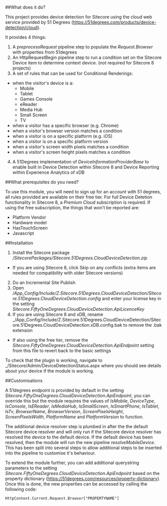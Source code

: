 ##What does it do?

This project provides device detection for Sitecore using the cloud web service provided by 51 Degrees (https://51degrees.com/products/device-detection/cloud).

It provides 4 things:

1. A _preprocessRequest_ pipeline step to populate the _Request.Browser_ with properties from 51degrees
2. An HttpRequestBegin pipeline step to run a condition set on the Sitecore Device item to determine context device. (not required for Sitecore 8 projects)
3. A set of rules that can be used for Conditional Renderings:
  * when the visitor's device is a:
    * Mobile
    * Tablet
    * Games Console
    * eReader
    * Media Hub
    * Small Screen
    * TV
  * when a visitor has a specific browser (e.g. Chrome)
  * when a visitor's browser version matches a condition
  * when a visitor is on a specific platform (e.g. iOS)
  * when a visitor is on a specific platform version
  * when a visitor's screen width pixels matches a condition
  * when a visitor's screen height pixels matches a condition
4. A 51Degrees implementation of _DeviceInformationProviderBase_ to enable built in Device Detection within Sitecore 8 and Device Reporting within Experience Analytics of xDB
  
##What prerequisites do you need?

To use this module, you will need to sign up for an account with 51 degrees, all rules provided are available on their free tier. For full Device Detetion functionality in Sitecore 8, a _Premium Cloud_ subscription is required. If using the free subscription, the things that won't be reported are:
  * Platform Vendor
  * Hardware model
  * HasTouchScreen
  * Javascript

##Installation

1. Install the Sitecore package _/SitecorePackages/Sitecore.51Degrees.CloudDeviceDetection.zip_
  * If you are using Sitecore 8, click Skip on any conflicts (extra items are needed for compatibility with older Sitecore versions)
2. Do an Incremental Site Publish
3. Open _/App_Config/Include/Z.Sitecore.51Degrees.CloudDeviceDetection/Sitecore.51Degrees.CloudDeviceDetection.config_ and enter your license key in the setting _Sitecore.FiftyOneDegrees.CloudDeviceDetection.ApiLicenceKey_
4. If you are using Sitecore 8 and xDB, rename _/App_Config/Include/Z.Sitecore.51Degrees.CloudDeviceDetection/Sitecore.51Degrees.CloudDeviceDetection.xDB.config.bak to remove the .bak extension
  * If also using the free tier, remove the _Sitecore.FiftyOneDegrees.CloudDeviceDetection.ApiEndpoint_ setting from this file to revert back to the basic settings

To check that the plugin is working, navigate to _/Sitecore/Admin/DeviceDetectionStatus.aspx where you should see details about your device if the module is working.

##Customisations

A 51degrees endpoint is provided by default in the setting _Sitecore.FiftyOneDegrees.CloudDeviceDetection.ApiEndpoint_, you can override this but the module requires the values of _IsMobile_, _DeviceType_, _IsConsole_, _IsEReader_, _IsMediaHub_, _IsSmallScreen_, _IsSmartPhone_, _IsTablet_, _IsTv_, _BrowserName_, _BrowserVersion_, _ScreenPixelsHeight_, _ScreenPixelsWidth_, _PlatformName_ and _PlatformVersion_ to function.

The additional device resolver step is plumbed in after the the default Sitecore device resolver and will only run if the Sitecore device resolver has resolved the device to the default device. If the default device has been resolved, then the module will run the new pipeline _resolveMobileDevice_. This has been split into several steps to allow additional steps to be inserted into the pipeline to customise it's behaviour.

To extend the module further, you can add additional querystring parameters to the setting _Sitecore.FiftyOneDegrees.CloudDeviceDetection.ApiEndpoint_ based on the property dictionary (https://51degrees.com/resources/property-dictionary). Once this is done, the new properties can be accessed by calling the following code:

```
HttpContext.Current.Request.Browser["PROPERTYNAME"]
```
